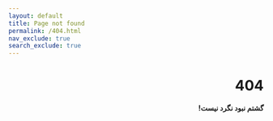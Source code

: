 ```yaml
---
layout: default
title: Page not found
permalink: /404.html
nav_exclude: true
search_exclude: true
---
```

<div dir="auto">
<h1 id="404-page-not-found">404</h1>

<p><strong>گشتم نبود نگرد نیست!</strong></p>
</div>